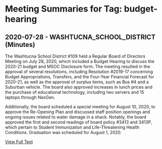 # Meeting Summaries for Tag: budget-hearing

## 2020-07-28 - WASHTUCNA_SCHOOL_DISTRICT (Minutes)

The Washtucna School District #109 held a Regular Board of Directors Meeting on July 28, 2020, which included a Budget Hearing to discuss the 2020-21 budget and MSOC Disclosure form. The meeting resulted in the approval of several resolutions, including Resolution #2019-17 concerning Budget Appropriations, Transfers, and the Four-Year Financial Forecast for 2020-21, as well as the approval of surplus items, such as Bus #4 and a Suburban vehicle. The board also approved increases in lunch prices and the purchase of educational technology, including two servers and 15 laptops through NexGen. 

Additionally, the board scheduled a special meeting for August 10, 2020, to approve the Re-Opening Plan and discussed staff position openings and ongoing issues related to water damage in a shack. Notably, the board approved the first and second readings of board policy #3413 and 3413P, which pertain to Student Immunization and Life-Threatening Health Conditions. Graduation was scheduled for August 1, 2020.

[View Full Text](https://raw.githubusercontent.com/VoronoiPerspectives/WashingtonStateSchoolBoardExplorer/refs/heads/main/data/countries/usa/states/wa/counties/adams/school_boards/washtucna_school_district/2020/processed/2020-07-28-board-minutes.txt)

